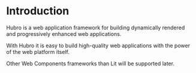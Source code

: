 # Introduction

Hubro is a web application framework for building dynamically rendered and progressively enhanced web applications.

With Hubro it is easy to build high-quality web applications with the power of the web platform itself.



Other Web Components frameworks than Lit will be supported later.